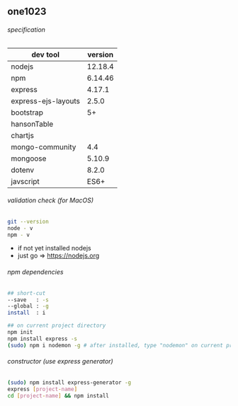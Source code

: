 ## one1023

###### specification

| dev tool            | version |
| ------------------- | ------- |
| nodejs              | 12.18.4 |
| npm                 | 6.14.46 |
| express             | 4.17.1  |
| express-ejs-layouts | 2.5.0   |
| bootstrap           | 5+      |
| hansonTable         |         |
| chartjs             |         |
| mongo-community     | 4.4     |
| mongoose            | 5.10.9  |
| dotenv              | 8.2.0   |
| javscript           | ES6+    |

###### validation check (for MacOS)

```sh
git --version
node - v
npm - v
```

-   if not yet installed nodejs
-   just go => https://nodejs.org

###### npm dependencies

```sh
## short-cut
--save   : -s
--global : -g
install  : i

## on current project directory
npm init
npm install express -s
(sudo) npm i nodemon -g # after installed, type "nodemon" on current project directory
```

###### constructor (use express generator)

```sh
(sudo) npm install express-generator -g
express [project-name]
cd [project-name] && npm install
```
